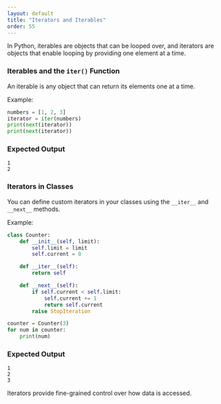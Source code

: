 ```yaml
---
layout: default
title: "Iterators and Iterables"
order: 55
---
```


In Python, iterables are objects that can be looped over, and iterators are objects that enable looping by providing one element at a time.

### Iterables and the `iter()` Function

An iterable is any object that can return its elements one at a time.

Example:

```python
numbers = [1, 2, 3]
iterator = iter(numbers)
print(next(iterator))
print(next(iterator))
```

### Expected Output

```plaintext
1
2
```

### Iterators in Classes

You can define custom iterators in your classes using the `__iter__` and `__next__` methods.

Example:

```python
class Counter:
    def __init__(self, limit):
        self.limit = limit
        self.current = 0

    def __iter__(self):
        return self

    def __next__(self):
        if self.current < self.limit:
            self.current += 1
            return self.current
        raise StopIteration

counter = Counter(3)
for num in counter:
    print(num)
```

### Expected Output

```plaintext
1
2
3
```

Iterators provide fine-grained control over how data is accessed.
